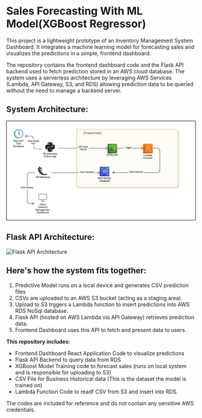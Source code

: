 #  **Sales Forecasting With ML Model(XGBoost Regressor)**

This project is a lightweight prototype of an Inventory Management System Dashboard. It integrates a machine learning model for forecasting sales and visualizes the predictions in a simple, frontend dashboard.

The repository contains the frontend dashboard code and the Flask API backend used to fetch prediction stored in an AWS cloud database. The system uses a serverless architecture by leveraging AWS Services (Lambda, API Gateway, S3, and RDS) allowing prediction data to be queried without the need to manage a backend server.

##  System Architecture:


![Architecture Diagram](image.png)


##  Flask API Architecture:

![Flask API Architecture](https://github.com/user-attachments/assets/ce5739ca-6937-4ff8-94dd-f5cbecc9df67)


##  Here's how the system fits together:
1. Predictive Model runs on a local device and generates CSV prediction files
2. CSVs are uploaded to an AWS S3 bucket (acting as a staging area)
3. Upload to S3 trggers a Lambda function to insert predictions into AWS RDS NoSql database.
4. Flask API (hosted on AWS Lambda via API Gateway) retrieves prediction data.
5. Frontend Dashboard uses this API to fetch and present data to users.


**This repository includes:**
* Frontend Dashboard React Application Code to visualize predictions
* Flask API Backend to query data from RDS
* XGBoost Model Training code to forecast sales (runs on local system and is responsible for uploading to S3)
* CSV File for Business Historical data (This is the dataset the model is trained on)
* Lambda Function Code to readf CSV from S3 and insert into RDS.

The codes are included for reference and do not contain any sensitive AWS credentials.


